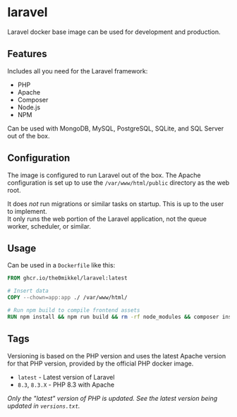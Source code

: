 # laravel

Laravel docker base image can be used for development and production.

## Features

Includes all you need for the Laravel framework:

- PHP
- Apache
- Composer
- Node.js
- NPM

Can be used with MongoDB, MySQL, PostgreSQL, SQLite, and SQL Server out of the box.

## Configuration

The image is configured to run Laravel out of the box. The Apache configuration is set up to use the `/var/www/html/public` directory as the web root.

It does *not* run migrations or similar tasks on startup. This is up to the user to implement.  
It only runs the web portion of the Laravel application, not the queue worker, scheduler, or similar.

## Usage

Can be used in a `Dockerfile` like this:

```dockerfile
FROM ghcr.io/the0mikkel/laravel:latest

# Insert data
COPY --chown=app:app ./ /var/www/html/ 

# Run npm build to compile frontend assets
RUN npm install && npm run build && rm -rf node_modules && composer install --no-dev --optimize-autoloader && php artisan storage:link
```

## Tags

Versioning is based on the PHP version and uses the latest Apache version for that PHP version, provided by the official PHP docker image.

- `latest` - Latest version of Laravel
- `8.3`, `8.3.X` - PHP 8.3 with Apache

*Only the "latest" version of PHP is updated. See the latest version being updated in `versions.txt`.*
